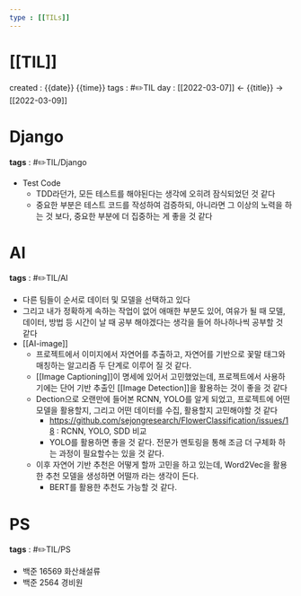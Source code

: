 ```yaml
---
type : [[TILs]]
---
```


# [[TIL]]
created : {{date}} {{time}}
tags : #✏️TIL
day : [[2022-03-07]] ← {{title}} → [[2022-03-09]]

# Django
**tags** : #✏️TIL/Django 
- Test Code
	- TDD라던가, 모든 테스트를 해야된다는 생각에 오히려 잠식되었던 것 같다
	- 중요한 부분은 테스트 코드를 작성하여 검증하되, 아니라면 그 이상의 노력을 하는 것 보다, 중요한 부분에 더 집중하는 게 좋을 것 같다

# AI
**tags** : #✏️TIL/AI 
- 다른 팀들이 순서로 데이터 및 모델을 선택하고 있다
- 그리고 내가 정확하게 속하는 작업이 없어 애매한 부분도 있어, 여유가 될 때 모델, 데이터, 방법 등 시간이 날 때 공부 해야겠다는 생각을 들어 하나하나씩 공부할 것 같다
- [[AI-image]]
	- 프로젝트에서 이미지에서 자연어를 추출하고, 자연어를 기반으로 꽃말 태그와 매칭하는 알고리즘 두 단계로 이루어 질 것 같다.
	- [[Image Captioning]]이 명세에 있어서 고민했었는데, 프로젝트에서 사용하기에는 단어 기반 추출인 [[Image Detection]]을 활용하는 것이 좋을 것 같다
	- Dection으로 오랜만에 들어본 RCNN, YOLO를 알게 되었고,  프로젝트에 어떤 모델을 활용할지, 그리고 어떤 데이터를 수집, 활용할지 고민해야할 것 같다
		- https://github.com/sejongresearch/FlowerClassification/issues/18 : RCNN, YOLO, SDD 비교
		- YOLO를 활용하면 좋을 것 같다. 전문가 멘토링을 통해 조금 더 구체화 하는 과정이 필요할수는 있을 것 같다.
	- 이후 자연어 기반 추천은 어떻게 할까 고민을 하고 있는데, Word2Vec을 활용한 추천 모델을 생성하면 어떨까 라는 생각이 든다.
		- BERT를 활용한 추천도 가능할 것 같다.

# PS
**tags** : #✏️TIL/PS 
- 백준 16569 화산쇄설류
- 백준 2564 경비원